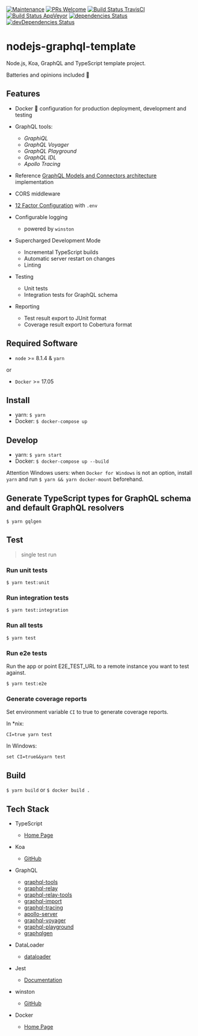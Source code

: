 [![Maintenance](https://img.shields.io/maintenance/yes/2018.svg)]()
[![PRs Welcome](https://img.shields.io/badge/PRs-welcome-brightgreen.svg?style=flat-square)](http://makeapullrequest.com)
[![Build Status TravisCI](https://travis-ci.org/ctco/nodejs-graphql-template.svg?branch=master)](https://travis-ci.org/ctco/nodejs-graphql-template)
[![Build Status AppVeyor](https://ci.appveyor.com/api/projects/status/wclytcth7faa5na5?svg=true)](https://ci.appveyor.com/project/trioletas/koa-graphql-template)
[![dependencies Status](https://david-dm.org/ctco/nodejs-graphql-template/master/status.svg)](https://david-dm.org/ctco/nodejs-graphql-template/master)
[![devDependencies Status](https://david-dm.org/ctco/nodejs-graphql-template/master/dev-status.svg)](https://david-dm.org/ctco/nodejs-graphql-template/master#info=devDependencies)

# nodejs-graphql-template

Node.js, Koa, GraphQL and TypeScript template project.

Batteries and opinions included :raised_hands:

## Features

- Docker :whale: configuration for production deployment, development and testing
- GraphQL tools:

  - _GraphiQL_
  - _GraphQL Voyager_
  - _GraphQL Playground_
  - _GraphQL IDL_
  - _Apollo Tracing_

- Reference [GraphQL Models and Connectors architecture](https://dev-blog.apollodata.com/how-to-build-graphql-servers-87587591ded5) implementation
- CORS middleware
- [12 Factor Configuration](https://12factor.net/config) with `.env`
- Configurable logging
  - powered by `winston`
- Supercharged Development Mode
  - Incremental TypeScript builds
  - Automatic server restart on changes
  - Linting
- Testing
  - Unit tests
  - Integration tests for GraphQL schema
- Reporting
  - Test result export to JUnit format
  - Coverage result export to Cobertura format

## Required Software

- `node` >= 8.1.4 & `yarn`

or

- `Docker` >= 17.05

## Install

- yarn: `$ yarn`
- Docker: `$ docker-compose up`

## Develop

- yarn: `$ yarn start`
- Docker: `$ docker-compose up --build`

Attention Windows users: when `Docker for Windows` is not an option, install `yarn` and run `$ yarn && yarn docker-mount` beforehand.
## Generate TypeScript types for GraphQL schema and default GraphQL resolvers 

`$ yarn gqlgen`

## Test

> single test run

### Run unit tests

`$ yarn test:unit`

### Run integration tests

`$ yarn test:integration`

### Run all tests

`$ yarn test`

### Run e2e tests

Run the app or point E2E_TEST_URL to a remote instance you want to test against.

`$ yarn test:e2e`

### Generate coverage reports

Set environment variable `CI` to true to generate coverage reports.

In *nix:

`CI=true yarn test`

In Windows:

`set CI=true&&yarn test`

## Build

`$ yarn build` or `$ docker build .`

## Tech Stack

- TypeScript
  - [Home Page](https://www.typescriptlang.org/)

- Koa
  - [GitHub](https://github.com/koajs/koa)

- GraphQL
  - [graphql-tools](https://github.com/apollographql/graphql-tools)
  - [graphql-relay](https://github.com/graphql/graphql-relay-js)
  - [graphql-relay-tools](https://github.com/excitement-engineer/graphql-relay-tools)
  - [graphql-import](https://github.com/prisma/graphql-import)
  - [graphql-tracing](https://github.com/apollographql/apollo-tracing)
  - [apollo-server](https://github.com/apollographql/apollo-server)
  - [graphql-voyager](https://apis.guru/graphql-voyager)
  - [graphql-playground](https://github.com/graphcool/graphql-playground)
  - [graphqlgen](https://github.com/prisma/graphqlgen)

- DataLoader
  - [dataloader](https://github.com/facebook/dataloader)

- Jest
  - [Documentation](https://facebook.github.io/jest/docs/en/getting-started.html)

- winston
  - [GitHub](https://github.com/winstonjs/winston)

- Docker
  - [Home Page](https://www.docker.com)
